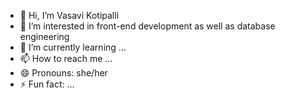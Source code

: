 - 👋 Hi, I’m Vasavi Kotipalli
- 👀 I’m interested in front-end development as well as database engineering
- 🌱 I’m currently learning ...
- 📫 How to reach me ...
- 😄 Pronouns: she/her
- ⚡ Fun fact: ...

<!---
VasaviKo/VasaviKo is a ✨ special ✨ repository because its `README.md` (this file) appears on your GitHub profile.
You can click the Preview link to take a look at your changes.
--->
